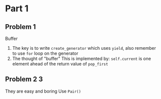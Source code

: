 # Part 1
## Problem 1
Buffer
1. The key is to write `create_generator` which uses `yield`, also remember to use `for` loop on the generator
2. The thought of "buffer"
	This is implemented by: `self.current` is one element ahead of the return value of `pop_first`
## Problem 2 3
They are easy and boring
Use `Pair()`